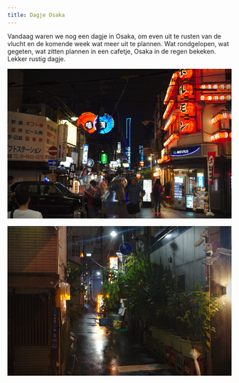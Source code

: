 ```yaml
---
title: Dagje Osaka
---
```



Vandaag waren we nog een dagje in Osaka, om even uit te rusten van de vlucht en
de komende week wat meer uit te plannen. Wat rondgelopen, wat gegeten, wat
zitten plannen in een cafetje, Osaka in de regen bekeken. Lekker rustig dagje.

![Straatje in Osaka](/images/day-23/20180608_0003.jpg)

![Straatje in Osaka](/images/day-23/20180608_0013.jpg)
